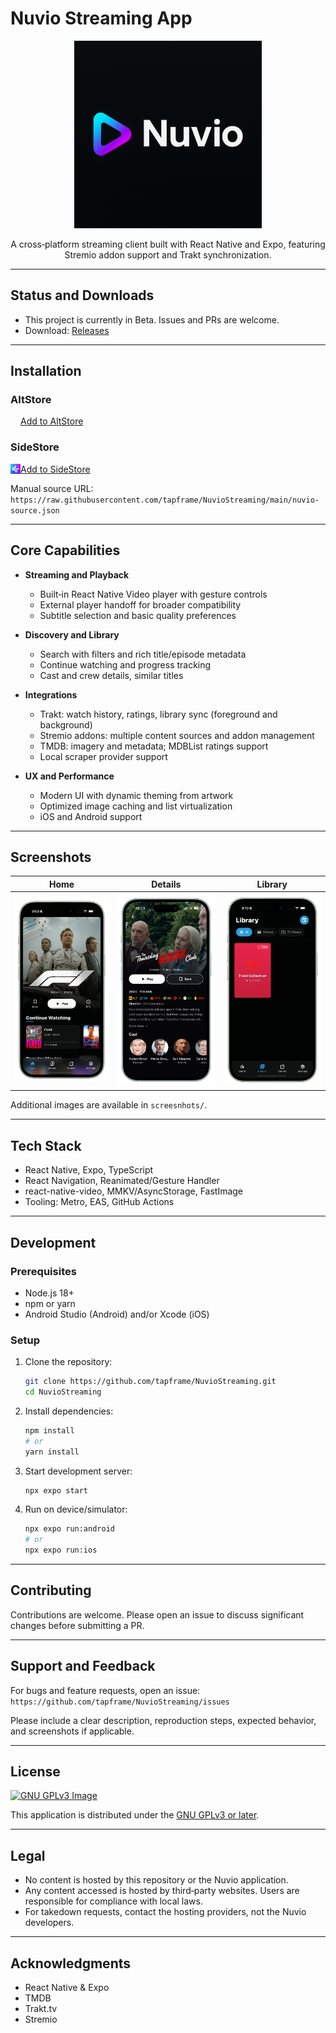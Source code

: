 #  Nuvio Streaming App

<p align="center">
  <img src="assets/titlelogo.png" alt="Nuvio Logo" width="300"/>
</p>

<p align="center">
  A cross‑platform streaming client built with React Native and Expo, featuring Stremio addon support and Trakt synchronization.
</p>

---

## Status and Downloads
- This project is currently in Beta. Issues and PRs are welcome.
- Download: [Releases](https://github.com/tapframe/NuvioStreaming/tags)

---

## Installation

### AltStore
<img src="https://upload.wikimedia.org/wikipedia/commons/2/20/AltStore_logo.png" width="16" height="16" align="left"> [Add to AltStore](https://tinyurl.com/NuvioAltstore)

### SideStore
<img src="https://github.com/SideStore/assets/blob/main/icon.png?raw=true" width="16" height="16" align="left"> [Add to SideStore](https://tinyurl.com/NuvioSidestore)

Manual source URL: `https://raw.githubusercontent.com/tapframe/NuvioStreaming/main/nuvio-source.json`

---

## Core Capabilities

- **Streaming and Playback**
  - Built‑in React Native Video player with gesture controls
  - External player handoff for broader compatibility
  - Subtitle selection and basic quality preferences

- **Discovery and Library**
  - Search with filters and rich title/episode metadata
  - Continue watching and progress tracking
  - Cast and crew details, similar titles

- **Integrations**
  - Trakt: watch history, ratings, library sync (foreground and background)
  - Stremio addons: multiple content sources and addon management
  - TMDB: imagery and metadata; MDBList ratings support
  - Local scraper provider support

- **UX and Performance**
  - Modern UI with dynamic theming from artwork
  - Optimized image caching and list virtualization
  - iOS and Android support

---

## Screenshots

| Home | Details | Library |
|:----:|:-------:|:-------:|
| ![Home](screesnhots/Simulator%20Screenshot%20-%20iPhone%2016%20Pro%20-%202025-08-27%20at%2021.08.32-portrait.png) | ![Details](screesnhots/WhatsApp%20Image%202025-09-02%20at%2000.24.31-portrait.png) | ![Library](screesnhots/Simulator%20Screenshot%20-%20iPhone%2016%20Pro%20-%202025-08-27%20at%2021.10.14-portrait.png) |

Additional images are available in `screesnhots/`.

---

## Tech Stack
- React Native, Expo, TypeScript
- React Navigation, Reanimated/Gesture Handler
- react-native-video, MMKV/AsyncStorage, FastImage
- Tooling: Metro, EAS, GitHub Actions

---

## Development

### Prerequisites
- Node.js 18+
- npm or yarn
- Android Studio (Android) and/or Xcode (iOS)

### Setup
1. Clone the repository:
   ```bash
   git clone https://github.com/tapframe/NuvioStreaming.git
   cd NuvioStreaming
   ```
2. Install dependencies:
   ```bash
   npm install
   # or
   yarn install
   ```
3. Start development server:
   ```bash
   npx expo start
   ```
4. Run on device/simulator:
   ```bash
   npx expo run:android
   # or
   npx expo run:ios
   ```

---

## Contributing
Contributions are welcome. Please open an issue to discuss significant changes before submitting a PR.

---

## Support and Feedback
For bugs and feature requests, open an issue: `https://github.com/tapframe/NuvioStreaming/issues`

Please include a clear description, reproduction steps, expected behavior, and screenshots if applicable.

---

## License

[![GNU GPLv3 Image](https://www.gnu.org/graphics/gplv3-127x51.png)](http://www.gnu.org/licenses/gpl-3.0.en.html)

This application is distributed under the [GNU GPLv3 or later](https://www.gnu.org/licenses/gpl.html).

---

## Legal
- No content is hosted by this repository or the Nuvio application.
- Any content accessed is hosted by third‑party websites. Users are responsible for compliance with local laws.
- For takedown requests, contact the hosting providers, not the Nuvio developers.

---

## Acknowledgments
- React Native & Expo
- TMDB
- Trakt.tv
- Stremio